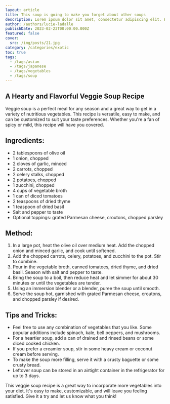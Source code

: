 ```yaml
---
layout: article
title: This soup is going to make you forget about other soups
description: Lorem ipsum dolor sit amet, consectetur adipiscing elit. Et nemo nimium beatus est; Idemne, quod iucunde? Duo Reges constructio interrete. At iamdecimum annum in spelunca iacet.
author: /authors/lucie-ladalle
publishDate: 2023-02-23T00:00:00.000Z
featured: false
cover:
  src: /img/posts/21.jpg
category: /categories/exotic
toc: true
tags:
  - /tags/asian
  - /tags/japanese
  - /tags/vegetables
  - /tags/soup
---
```


## A Hearty and Flavorful Veggie Soup Recipe
Veggie soup is a perfect meal for any season and a great way to get in a variety of nutritious vegetables. This recipe is versatile, easy to make, and can be customized to suit your taste preferences. Whether you're a fan of spicy or mild, this recipe will have you covered.

## Ingredients:
* 2 tablespoons of olive oil
* 1 onion, chopped
* 2 cloves of garlic, minced
* 2 carrots, chopped
* 2 celery stalks, chopped
* 2 potatoes, chopped
* 1 zucchini, chopped
* 4 cups of vegetable broth
* 1 can of diced tomatoes
* 2 teaspoons of dried thyme
* 1 teaspoon of dried basil
* Salt and pepper to taste
* Optional toppings: grated Parmesan cheese, croutons, chopped parsley

## Method:
1. In a large pot, heat the olive oil over medium heat. Add the chopped onion and minced garlic, and cook until softened.
2. Add the chopped carrots, celery, potatoes, and zucchini to the pot. Stir to combine.
3. Pour in the vegetable broth, canned tomatoes, dried thyme, and dried basil. Season with salt and pepper to taste.
4. Bring the soup to a boil, then reduce heat and let simmer for about 30 minutes or until the vegetables are tender.
5. Using an immersion blender or a blender, puree the soup until smooth.
6. Serve the soup hot, garnished with grated Parmesan cheese, croutons, and chopped parsley if desired.

## Tips and Tricks:
* Feel free to use any combination of vegetables that you like. Some popular additions include spinach, kale, bell peppers, and mushrooms.
* For a heartier soup, add a can of drained and rinsed beans or some diced cooked chicken.
* If you prefer a creamier soup, stir in some heavy cream or coconut cream before serving.
* To make the soup more filling, serve it with a crusty baguette or some crusty bread.
* Leftover soup can be stored in an airtight container in the refrigerator for up to 3 days.

This veggie soup recipe is a great way to incorporate more vegetables into your diet. It's easy to make, customizable, and will leave you feeling satisfied. Give it a try and let us know what you think!